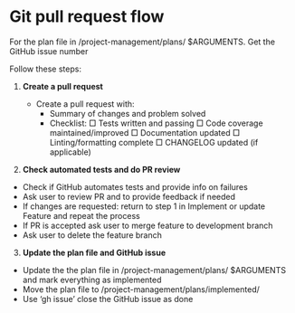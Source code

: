 # Git pull request flow

For the plan file in /project-management/plans/ $ARGUMENTS.
Get the GitHub issue number

Follow these steps:

1. **Create a pull request**
   - Create a pull request with:
     * Summary of changes and problem solved
     * Checklist:
       □ Tests written and passing
       □ Code coverage maintained/improved
       □ Documentation updated
       □ Linting/formatting complete
       □ CHANGELOG updated (if applicable)

2. **Check automated tests and do PR review**
  - Check if GitHub automates tests and provide info on failures
  - Ask user to review PR and to provide feedback if needed
  - If changes are requested: return to step 1 in Implement or update Feature and repeat the process
  - If PR is accepted ask user to merge feature to development branch
  - Ask user to delete the feature branch

3. **Update the plan file and GitHub issue**
  - Update the the plan file in /project-management/plans/ $ARGUMENTS and mark everything as implemented
  - Move the plan file to /project-management/plans/implemented/
  - Use ‘gh issue’ close the GitHub issue as done